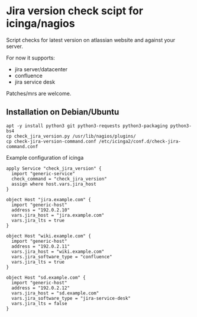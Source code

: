 Jira version check scipt for icinga/nagios
==========================================

Script checks for latest version on atlassian website and against your server.

For now it supports:
- jira server/datacenter
- confluence
- jira service desk

Patches/mrs are welcome.

Installation on Debian/Ubuntu
-----------------------------

```commandline
apt -y install python3 git python3-requests python3-packaging python3-bs4
cp check_jira_version.py /usr/lib/nagios/plugins/
cp check-jira-version-command.conf /etc/icinga2/conf.d/check-jira-command.conf
```

Example configuration of icinga

```
apply Service "check_jira_version" {
  import "generic-service"
  check_command = "check_jira_version"
  assign where host.vars.jira_host
}

object Host "jira.example.com" {
  import "generic-host"
  address = "192.0.2.10"
  vars.jira_host = "jira.example.com"
  vars.jira_lts = true
}

object Host "wiki.example.com" {
  import "generic-host"
  address = "192.0.2.11"
  vars.jira_host = "wiki.example.com"
  vars.jira_software_type = "confluence"
  vars.jira_lts = true
}

object Host "sd.example.com" {
  import "generic-host"
  address = "192.0.2.12"
  vars.jira_host = "sd.example.com"
  vars.jira_software_type = "jira-service-desk"
  vars.jira_lts = false
}
```
